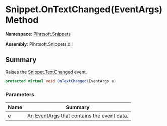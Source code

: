 # Snippet\.OnTextChanged\(EventArgs\) Method

**Namespace**: [Pihrtsoft.Snippets](../../README.md)

**Assembly**: Pihrtsoft\.Snippets\.dll

## Summary

Raises the [Snippet.TextChanged](../TextChanged/README.md) event\.

```csharp
protected virtual void OnTextChanged(EventArgs e)
```

### Parameters

| Name | Summary |
| ---- | ------- |
| e | An [EventArgs](https://docs.microsoft.com/en-us/dotnet/api/system.eventargs) that contains the event data\. |

